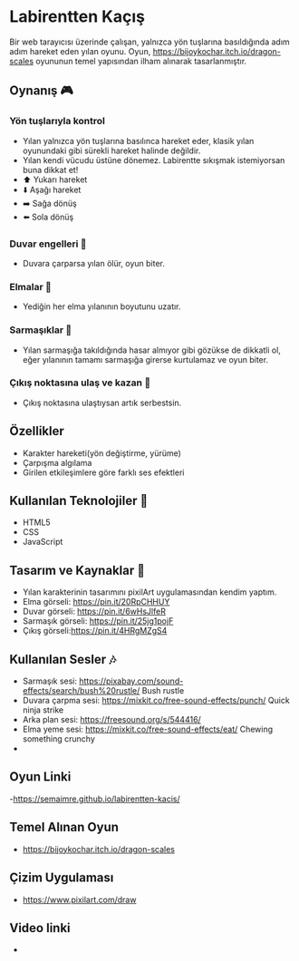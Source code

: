 # Labirentten Kaçış
Bir web tarayıcısı üzerinde çalışan, yalnızca yön tuşlarına basıldığında adım adım hareket eden yılan oyunu. Oyun, https://bijoykochar.itch.io/dragon-scales oyununun temel yapısından ilham alınarak tasarlanmıştır.
## Oynanış :video_game:
### Yön tuşlarıyla kontrol 
- Yılan yalnızca yön tuşlarına basılınca hareket eder, klasik yılan oyunundaki gibi sürekli hareket halinde değildir.
- Yılan kendi vücudu üstüne dönemez. Labirentte sıkışmak istemiyorsan buna dikkat et!
- :arrow_up: Yukarı hareket
- :arrow_down: Aşağı hareket
- :arrow_right: Sağa dönüş
- :arrow_left: Sola dönüş
  
### Duvar engelleri :bricks:
- Duvara çarparsa yılan ölür, oyun biter.
### Elmalar :apple:
- Yediğin her elma yılanının boyutunu uzatır.
### Sarmaşıklar :herb:
- Yılan sarmaşığa takıldığında hasar almıyor gibi gözükse de dikkatli ol, eğer yılanının tamamı sarmaşığa girerse kurtulamaz ve oyun biter.
### Çıkış noktasına ulaş ve kazan :tada:
- Çıkış noktasına ulaştıysan artık serbestsin.
## Özellikler
- Karakter hareketi(yön değiştirme, yürüme)
- Çarpışma algılama
- Girilen etkileşimlere göre farklı ses efektleri
 ## Kullanılan Teknolojiler :toolbox:
 - HTML5
 - CSS
 - JavaScript
## Tasarım ve Kaynaklar :art:
- Yılan karakterinin tasarımını pixilArt uygulamasından kendim yaptım.
- Elma görseli: https://pin.it/20RpCHHUY
- Duvar görseli: https://pin.it/6wHsJlfeR
- Sarmaşık görseli: https://pin.it/25jg1pojF
- Çıkış görseli:https://pin.it/4HRgMZgS4
 ## Kullanılan Sesler :notes:
 - Sarmaşık sesi: https://pixabay.com/sound-effects/search/bush%20rustle/ Bush rustle
 - Duvara çarpma sesi: https://mixkit.co/free-sound-effects/punch/ Quick ninja strike
 - Arka plan sesi: https://freesound.org/s/544416/
 - Elma yeme sesi: https://mixkit.co/free-sound-effects/eat/ Chewing something crunchy
 - 
## Oyun Linki
-https://semaimre.github.io/labirentten-kacis/
## Temel Alınan Oyun
- https://bijoykochar.itch.io/dragon-scales
## Çizim Uygulaması
- https://www.pixilart.com/draw
## Video linki
-

  

